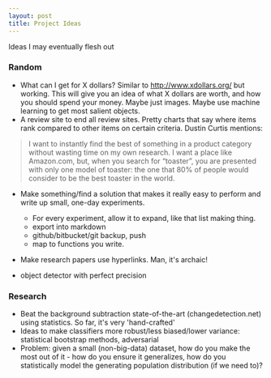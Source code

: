 ```yaml
---
layout: post
title: Project Ideas
---
```


Ideas I may eventually flesh out
<!--end excerpt-->

### Random

- What can I get for X dollars? Similar to http://www.xdollars.org/ but working.
  This will give you an idea of what X dollars are worth, and how you should
  spend your money. Maybe just images. Maybe use machine learning to get most salient objects.
- A review site to end all review sites. Pretty charts that say where items rank
  compared to other items on certain criteria. Dustin Curtis mentions:

> I want to instantly find the best of something in a product category without
> wasting time on my own research. I want a place like Amazon.com, but, when you
> search for “toaster”, you are presented with only one model of toaster: the
> one that 80% of people would consider to be the best toaster in the world.

- Make something/find a solution that makes it really easy to perform and write up small,
  one-day experiments. 
    - For every experiment, allow it to expand, like that list making thing.    
    - export into markdown
    - github/bitbucket/git backup, push
    - map to functions you write.
    
- Make research papers use hyperlinks. Man, it's archaic!
- object detector with perfect precision 

### Research

- Beat the background subtraction state-of-the-art (changedetection.net) using
  statistics. So far, it's very 'hand-crafted'
- Ideas to make classifiers more robust/less biased/lower variance: statistical
  bootstrap methods, adversarial 
- Problem: given a small (non-big-data) dataset, how do you make the most out of
  it - how do you ensure it generalizes, how do you statistically model the
  generating population distribution (if we need to)? 
